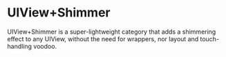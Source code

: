 UIView+Shimmer
==============

UIView+Shimmer is a super-lightweight category that adds a shimmering effect to any UIView, without the need for wrappers, nor layout and touch-handling voodoo.
